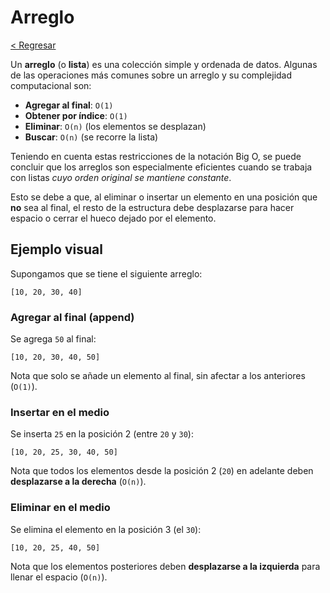 # Arreglo

[< Regresar](/)

Un **arreglo** (o **lista**) es una colección simple y ordenada de datos. Algunas de las operaciones más comunes sobre un arreglo y su complejidad computacional son:

- **Agregar al final**: `O(1)`
- **Obtener por índice**: `O(1)`
- **Eliminar**: `O(n)` (los elementos se desplazan)
- **Buscar**: `O(n)` (se recorre la lista)

Teniendo en cuenta estas restricciones de la notación Big O, se puede concluir que los arreglos son especialmente eficientes cuando se trabaja con listas *cuyo orden original se mantiene constante*.

Esto se debe a que, al eliminar o insertar un elemento en una posición que **no** sea al final, el resto de la estructura debe desplazarse para hacer espacio o cerrar el hueco dejado por el elemento.

## Ejemplo visual

Supongamos que se tiene el siguiente arreglo:

```
[10, 20, 30, 40]
```

### Agregar al final (append)

Se agrega `50` al final:

```
[10, 20, 30, 40, 50]
```

Nota que solo se añade un elemento al final, sin afectar a los anteriores (`O(1)`).

### Insertar en el medio

Se inserta `25` en la posición 2 (entre `20` y `30`):

```
[10, 20, 25, 30, 40, 50]
```

Nota que todos los elementos desde la posición 2 (`20`) en adelante deben **desplazarse a la derecha** (`O(n)`).

### Eliminar en el medio

Se elimina el elemento en la posición 3 (el `30`):

```
[10, 20, 25, 40, 50]
```

Nota que los elementos posteriores deben **desplazarse a la izquierda** para llenar el espacio (`O(n)`).

